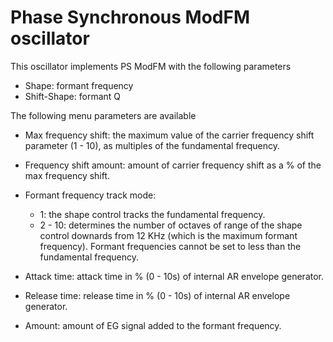 # Phase Synchronous ModFM oscillator

This oscillator implements PS ModFM with the following parameters

- Shape: formant frequency
- Shift-Shape: formant Q

The following menu parameters are available

- Max frequency shift: the maximum value of the carrier frequency shift parameter (1 - 10), as
multiples of the fundamental frequency.

- Frequency shift amount: amount of carrier frequency shift as a % of the max frequency shift.

- Formant frequency track mode:
   * 1: the shape control tracks the fundamental frequency.
   * 2 - 10: determines the number of octaves of range of the shape control downards from 12 KHz (which is the maximum formant frequency).  Formant frequencies cannot be set to less than the fundamental frequency.

- Attack time: attack time in % (0 - 10s) of internal AR envelope generator.

- Release time: release time in % (0 - 10s) of internal AR envelope generator.

- Amount: amount of EG signal added to the formant frequency.


